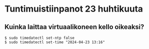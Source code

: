 # Tuntimuistiinpanot 23 huhtikuuta

## Kuinka laittaa virtuaalikoneen kello oikeaksi?

    $ sudo timedatectl set-ntp false
    $ sudo timedatectl set-time "2024-04-23 13:16"
